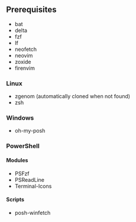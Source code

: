 ## Prerequisites
- bat
- delta
- fzf
- lf
- neofetch
- neovim
- zoxide
- firenvim

### Linux
- zgenom (automatically cloned when not found)
- zsh

### Windows
- oh-my-posh

### PowerShell

#### Modules
- PSFzf
- PSReadLine
- Terminal-Icons
#### Scripts
- posh-winfetch
